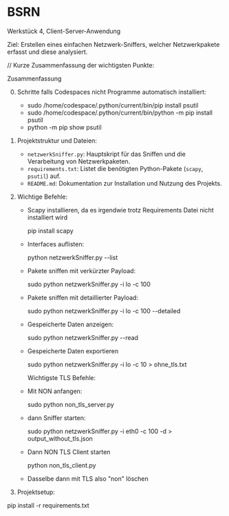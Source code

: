 # BSRN
Werkstück 4, Client-Server-Anwendung

Ziel: Erstellen eines einfachen Netzwerk-Sniffers, welcher Netzwerkpakete erfasst und diese analysiert.

// Kurze Zusammenfassung der wichtigsten Punkte:

Zusammenfassung

0. Schritte falls Codespaces nicht Programme automatisch installiert:
   - sudo /home/codespace/.python/current/bin/pip install psutil
   - sudo /home/codespace/.python/current/bin/python -m pip install psutil
   - python -m pip show psutil


1. Projektstruktur und Dateien:
   - `netzwerkSniffer.py`: Hauptskript für das Sniffen und die Verarbeitung von Netzwerkpaketen.
   - `requirements.txt`: Listet die benötigten Python-Pakete (`scapy`, `psutil`) auf.
   - `README.md`: Dokumentation zur Installation und Nutzung des Projekts.

2. Wichtige Befehle:

   - Scapy installieren, da es irgendwie trotz Requirements Datei nicht installiert wird
   
      pip install scapy

   - Interfaces auflisten:
     
     python netzwerkSniffer.py --list
     
   - Pakete sniffen mit verkürzter Payload:
     
     sudo python netzwerkSniffer.py -i lo -c 100
    
   - Pakete sniffen mit detaillierter Payload:
     
     sudo python netzwerkSniffer.py -i lo -c 100 --detailed
     
   - Gespeicherte Daten anzeigen:
     
     sudo python netzwerkSniffer.py --read
     
   - Gespeicherte Daten exportieren
     
     sudo python netzwerkSniffer.py -i lo -c 10 > ohne_tls.txt
     

     Wichtigste TLS Befehle:

   - Mit NON anfangen:

     sudo python non_tls_server.py

   - dann Sniffer starten:

     sudo python netzwerkSniffer.py -i eth0 -c 100 -d > output_without_tls.json

   - Dann NON TLS Client starten

     python non_tls_client.py

   - Dasselbe dann mit TLS also "non" löschen

3. Projektsetup:

pip install -r requirements.txt
